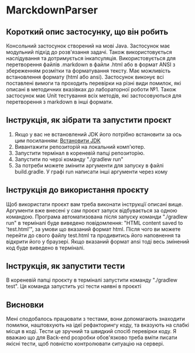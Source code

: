 # MarckdownParser

## Короткий опис застосунку, що він робить

Консольний застосунок створений на мові Java. 
Застосунок має модульний підхід до розв'язання задачі. 
Також використовується наслідування та дотримується інкапсуляція.
Використовується для перетворення файлів .markdown в файли .html або в формат ANSI 
з збереженням розмітки та форматування тексту. Має можливість встановлення формату (html або ansi).
Застосунок виконує всі поставлені вимоги та проходить перевірки на різні види помилок,
які описані в методичних вказівках до лабораторної роботи №1. 
Також застосунок має Unit тестування всіх методів, які застосовуються 
для перетворення з markdown в інші формати.

## Інструкція, як зібрати та запустити проєкт

1. Якщо у вас не встановлений JDK його потрібно встановити за ось цим посиланням: 
<a name="jdk" href="https://www.oracle.com/java/technologies/javase/jdk21-archive-downloads.html">Встановити JDK</a>
2. Вивантажити репозиторій на локальний комп'ютер.
3. Запустити термінал в кореневій папці репозиторію.
4. Запустити по черзі команду "./gradlew run"
5. За потреби можете змінити аргументи для запуску в файлі build.gradle. 
У графі run написати інші аргументи через кому

## Інструкція до використання проєкту

Щоб використати проєкт вам треба виконати інструкції описані вище. 
Аргументи вже внесені у сам проєкт запуск відбувається за одною командою.
Програма автоматизована після запуску команди "./gradlew run" в 
терміналі буде виведено повідомлення: "HTML content saved to 'test.html'", 
за умови що вказаний формат html. Після чого ви можете перейти до свого файлу 
test.html та продивитись його наповнення та відкрити його у браузері. 
Якщо вказаний формат ansi тоді весь змінений код буде виведено в терміналі.

## Інструкція, як запустити тести
В кореневій папці проєкту в терміналі запустити команду "./gradlew test". 
Ця команда запустить усі тести наявні в проєкті

## Висновки

Мені сподобалось працювати з тестами, вони допомагають знаходити помилки, 
наштовхують на ідеї рефакторингу коду, та вказують на слабкі місця в коді.
Тести це зручний та швидкий спосіб перевірки коду. 
Я вважаю що для Back-end розробки обов'язково треба вміти писати якісні тести, 
щоб повністю контролювати ситуацію на сервері.
